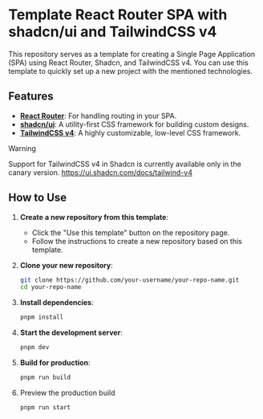 # Template React Router SPA with shadcn/ui and TailwindCSS v4

This repository serves as a template for creating a Single Page Application (SPA) using React Router, Shadcn, and TailwindCSS v4. You can use this template to quickly set up a new project with the mentioned technologies.

## Features

- **[React Router](https://reactrouter.com/)**: For handling routing in your SPA.
- **[shadcn/ui](https://ui.shadcn.com/)**: A utility-first CSS framework for building custom designs.
- **[TailwindCSS v4](https://tailwindcss.com/)**: A highly customizable, low-level CSS framework.

> [!WARNING]
> Support for TailwindCSS v4 in Shadcn is currently available only in the canary version.
> https://ui.shadcn.com/docs/tailwind-v4

## How to Use

1. **Create a new repository from this template**:
   - Click the "Use this template" button on the repository page.
   - Follow the instructions to create a new repository based on this template.

2. **Clone your new repository**:
   ```sh
   git clone https://github.com/your-username/your-repo-name.git
   cd your-repo-name
   ```

3. **Install dependencies**:
   ```sh
   pnpm install
   ```

4. **Start the development server**:
   ```sh
   pnpm dev 
   ```

5. **Build for production**:
   ```sh
   pnpm run build
   ```

6. Preview the production build
   ```sh
   pnpm run start
   ```
